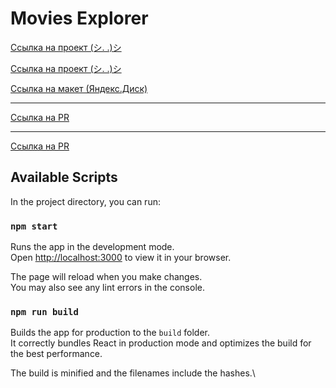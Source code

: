 # Movies Explorer
[Ссылка на проект (シ. .)シ](https://noi5e.nomoredomains.icu/)

[Ссылка на проект (シ. .)シ](https://noi5e.nomoredomains.icu/)

[Ссылка на макет (Яндекс.Диск)](https://disk.yandex.ru/d/QG6pmelG6TxhAQ)
________
[Ссылка на PR](https://github.com/noi5enu1sanc3/movies-explorer-frontend/pull/14)

---

[Ссылка на PR](https://github.com/noi5enu1sanc3/movies-explorer-frontend/pull/14)

## Available Scripts

In the project directory, you can run:

### `npm start`

Runs the app in the development mode.\
Open [http://localhost:3000](http://localhost:3000) to view it in your browser.

The page will reload when you make changes.\
You may also see any lint errors in the console.

### `npm run build`

Builds the app for production to the `build` folder.\
It correctly bundles React in production mode and optimizes the build for the best performance.

The build is minified and the filenames include the hashes.\
